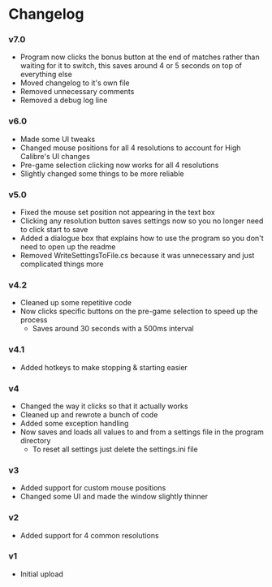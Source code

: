 ﻿# Changelog
### v7.0
- Program now clicks the bonus button at the end of matches rather than waiting for it to switch, this saves around 4 or 5 seconds on top of everything else
- Moved changelog to it's own file
- Removed unnecessary comments
- Removed a debug log line
### v6.0
- Made some UI tweaks
- Changed mouse positions for all 4 resolutions to account for High Calibre's UI changes
- Pre-game selection clicking now works for all 4 resolutions
- Slightly changed some things to be more reliable
### v5.0
- Fixed the mouse set position not appearing in the text box
- Clicking any resolution button saves settings now so you no longer need to click start to save
- Added a dialogue box that explains how to use the program so you don't need to open up the readme
- Removed WriteSettingsToFile.cs because it was unnecessary and just complicated things more
### v4.2
- Cleaned up some repetitive code
- Now clicks specific buttons on the pre-game selection to speed up the process
  - Saves around 30 seconds with a 500ms interval
### v4.1
- Added hotkeys to make stopping & starting easier
### v4
- Changed the way it clicks so that it actually works
- Cleaned up and rewrote a bunch of code
- Added some exception handling
- Now saves and loads all values to and from a settings file in the program directory
  - To reset all settings just delete the settings.ini file
### v3
- Added support for custom mouse positions
- Changed some UI and made the window slightly thinner
### v2
- Added support for 4 common resolutions
### v1
- Initial upload
